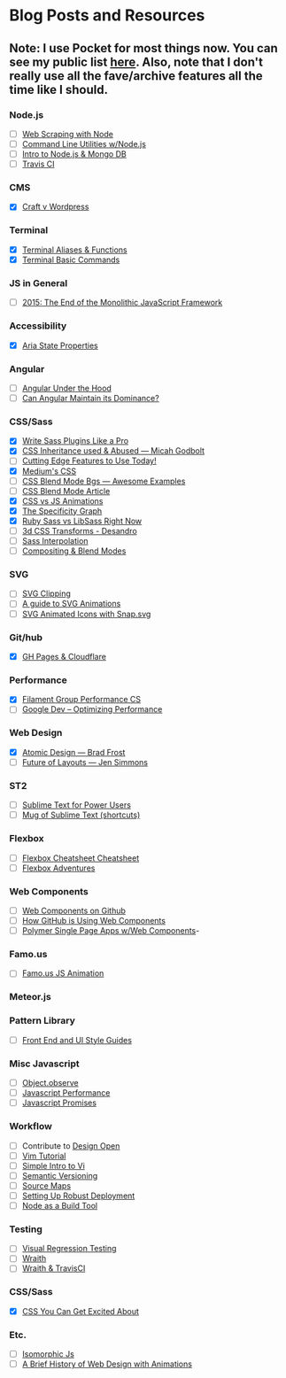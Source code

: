 # Blog Posts and Resources

## Note: I use Pocket for most things now. You can see my public list [here](http://sharedli.st/ukravets). Also, note that I don't really use all the fave/archive features all the time like I should.

### Node.js
- [ ] [Web Scraping with Node](http://elifitch.com/blog/simple-web-scraping-node/)
- [ ] [Command Line Utilities w/Node.js](http://cruft.io/posts/node-command-line-utilities/)
- [ ] [Intro to Node.js & Mongo DB](http://www.smashingmagazine.com/2014/05/22/detailed-introduction-nodejs-mongodb/)
- [ ] [Travis CI](http://code.tutsplus.com/tutorials/travis-ci-what-why-how--net-34771)

### CMS
- [x] [Craft v Wordpress](http://viget.com/extend/craft-vs.-wordpress-the-good-the-bad-and-the-ugly-data)

### Terminal
- [x] [Terminal Aliases & Functions](http://ashleynolan.co.uk/blog/beginners-guide-to-terminal-aliases-and-functions)
- [x] [Terminal Basic Commands](http://ashleynolan.co.uk/blog/getting-started-with-terminal)

### JS in General
- [ ] [2015: The End of the Monolithic JavaScript Framework](https://andywalpole.me/#!/blog/142134/2015-the-end-the-monolithic-javascript-framework)

### Accessibility
- [x] [Aria State Properties](http://www.w3.org/TR/wai-aria/states_and_properties)

### Angular
- [ ] [Angular Under the Hood](https://www.binpress.com/tutorial/angular-js-looking-under-the-hood/153)
- [ ] [Can Angular Maintain its Dominance?](http://developer.telerik.com/featured/can-angularjs-maintain-dominance/)

### CSS/Sass
- [x] [Write Sass Plugins Like a Pro](https://medium.com/@marcmintel/write-sass-plugins-like-a-pro-c765ecf3af27)
- [x] [CSS Inheritance used & Abused &mdash; Micah Godbolt](http://www.phase2technology.com/blog/used-and-abused-css-inheritance-and-our-misuse-of-the-cascade/)
- [ ] [Cutting Edge Features to Use Today!](http://blog.teamtreehouse.com/cutting-edge-css-features-can-use-today?utm_source=CSS-Weekly&utm_campaign=Issue-132&utm_medium=email)
- [x] [Medium's CSS](https://medium.com/@fat/mediums-css-is-actually-pretty-fucking-good-b8e2a6c78b06)
- [ ] [CSS Blend Mode Bgs &mdash; Awesome Examples](http://bennettfeely.com/gradients/)
- [ ] [CSS Blend Mode Article](http://css-tricks.com/basics-css-blend-modes/)
- [x] [CSS vs JS Animations](http://css-tricks.com/myth-busting-css-animations-vs-javascript/)
- [x] [The Specificity Graph](http://csswizardry.com/2014/10/the-specificity-graph/)
- [x] [Ruby Sass vs LibSass Right Now](http://www.sitepoint.com/switching-ruby-sass-libsass/)
- [ ] [3d CSS Transforms - Desandro](http://desandro.github.io/3dtransforms/docs/introduction.html)
- [ ] [Sass Interpolation](http://webdesign.tutsplus.com/tutorials/all-you-ever-need-to-know-about-sass-interpolation--cms-21375)
- [ ] [Compositing & Blend Modes](http://sarasoueidan.com/blog/compositing-and-blending-in-css/?mc_cid=3347508929&mc_eid=c3027ae9de)

### SVG
- [ ] [SVG Clipping](http://sarasoueidan.com/blog/css-svg-clipping/)
- [ ] [A guide to SVG Animations](http://css-tricks.com/guide-svg-animations-smil/)
- [ ] [SVG Animated Icons with Snap.svg](http://codyhouse.co/gem/animate-svg-icons-with-css-and-snap/)

### Git/hub
- [x] [GH Pages & Cloudflare](http://abemedia.co.uk/blog/tutorials/speed-up-your-github-pages-website-with-cloudflare)

### Performance
- [x] [Filament Group Performance CS](http://www.filamentgroup.com/lab/performance-rwd.html)
- [ ] [Google Dev &ndash; Optimizing Performance](https://developers.google.com/web/fundamentals/performance/)

### Web Design
- [x] [Atomic Design &mdash; Brad Frost](http://bradfrostweb.com/blog/post/atomic-web-design/)
- [ ] [Future of Layouts &mdash; Jen Simmons](https://github.com/jensimmons/thelayoutsahead)

### ST2
- [ ] [Sublime Text for Power Users](http://drewbarontini.com/setup/sublime-text/)
- [ ] [Mug of Sublime Text (shortcuts)](http://katiek2.github.io/most/)

### Flexbox
- [ ] [Flexbox Cheatsheet Cheatsheet](http://jonibologna.com/flexbox-cheatsheet/?utm_content=bufferfbf53&utm_medium=social&utm_source=twitter.com&utm_campaign=buffer)
- [ ] [Flexbox Adventures](http://chriswrightdesign.com/experiments/flexbox-adventures/)

### Web Components
- [ ] [Web Components on Github](https://github.com/webcomponents)
- [ ] [How GitHub is Using Web Components](http://webcomponents.org/articles/interview-with-joshua-peek/)
- [ ] [Polymer Single Page Apps w/Web Components](https://www.polymer-project.org/articles/spa.html)-

### Famo.us
- [ ] [Famo.us JS Animation](http://blog.percolatestudio.com/engineering/the-future-of-javascript-animation-with-famous/)

### Meteor.js

### Pattern Library
- [ ] [Front End and UI Style Guides](http://sideproject.io/front-end-and-ui-style-guides/)

### Misc Javascript
- [ ] [Object.observe](http://readwrite.com/2014/07/24/object-observe-javascript-api-impact)
- [ ] [Javascript Performance](http://reefpoints.dockyard.com/2014/09/22/javascript-performance-for-the-win.html)
- [ ] [Javascript Promises](http://davidwalsh.name/write-javascript-promises)

### Workflow
- [ ] Contribute to [Design Open](http://designopen.org/)
- [ ] [Vim Tutorial](http://blog.interlinked.org/tutorials/vim_tutorial.html)
- [ ] [Simple Intro to Vi](http://heather.cs.ucdavis.edu/~matloff/UnixAndC/Editors/ViIntro.html)
- [ ] [Semantic Versioning](http://semver.org/)
- [ ] [Source Maps](http://www.matrixgroup.net/snackoclock/2014/10/sass-maps-source-maps/)
- [ ] [Setting Up Robust Deployment](http://24ways.org/2014/developing-robust-deployment-procedures/)
- [ ] [Node as a Build Tool](http://blog.keithcirkel.co.uk/how-to-use-npm-as-a-build-tool/#runningmultipletasks)

### Testing
- [ ] [Visual Regression Testing](http://sonniesedge.co.uk/2014-10-17/visual-regression-testing.html)
- [ ] [Wraith](http://responsivenews.co.uk/post/56884056177/wraith)
- [ ] [Wraith & TravisCI](http://blog.kevinlamping.com/easy-ui-regression-testing-with-wraith-and-travisci/)

### CSS/Sass
- [x] [CSS You Can Get Excited About](http://www.webdesignerdepot.com/2015/01/css-you-can-get-excited-about-in-2015/?utm_source=CSS-Weekly&utm_campaign=Issue-144&utm_medium=email)

### Etc.
- [ ] [Isomorphic Js](http://nerds.airbnb.com/isomorphic-javascript-future-web-apps/)
- [ ] [A Brief History of Web Design with Animations](http://blog.froont.com/brief-history-of-web-design-for-designers/?utm_content=buffer83143&utm_medium=social&utm_source=twitter.com&utm_campaign=buffer)
